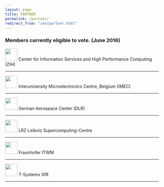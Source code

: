 ```yaml
---
layout: page
title: PARTNER
permalink: /partner/
redirect_from: "/en/partner.html"
---
```


### Members currently eligible to vote. (June 2016)

<img src="https://upload.wikimedia.org/wikipedia/commons/b/b1/Zentrum_f%C3%BCr_Informationsdienste_und_Hochleistungsrechnen_%28ZIH%29.png" height="40" />  
Center for Information Services and High Performance Computing (ZIH)  

---

<img src="http://www2.imec.be/content/user/Image/imec_logo_zwart_512.jpg" height="40" />  
Interuniversity Microelectronics Centre, Belgium (IMEC)

---

<img src="http://www.dlr.de/dlr/en/portaldata/1/img/general/footer-text-logo-en.png" height="40" />  
German Aerospace Center (DLR)

---

<img src="https://www.lrz.de/bilder/logos/lrz-logos/lrz_logo_2014_s.png" height="40" />  
LRZ Leibniz Supercomputing-Centre

---

<img src="http://www.itwm.fraunhofer.de/fileadmin/styles/01_layouts_basics/img/logo-fraunhofer-itwm.gif" height="40" />  
Fraunhofer ITWM

---

<img src="https://upload.wikimedia.org/wikipedia/commons/thumb/0/0a/T-SYSTEMS-LOGO2013.svg/295px-T-SYSTEMS-LOGO2013.svg.png" height="40" />  
T-Systems SfR

---




